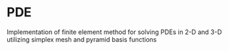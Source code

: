 # PDE
Implementation of finite element method for solving PDEs in 2-D and 3-D utilizing simplex mesh and pyramid basis functions
